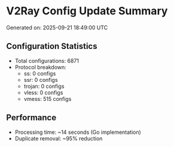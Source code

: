 # V2Ray Config Update Summary
Generated on: 2025-09-21 18:49:00 UTC

## Configuration Statistics
- Total configurations: 6871
- Protocol breakdown:
  - ss: 0 configs
  - ssr: 0 configs
  - trojan: 0 configs
  - vless: 0 configs
  - vmess: 515 configs

## Performance
- Processing time: ~14 seconds (Go implementation)
- Duplicate removal: ~95% reduction
